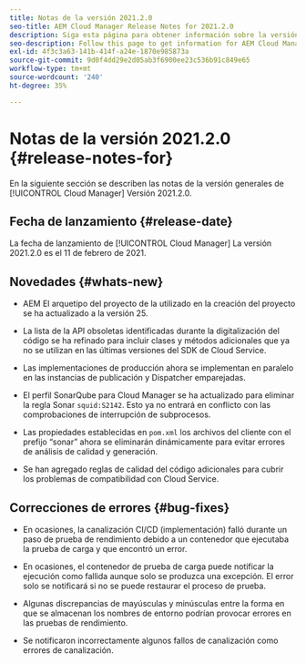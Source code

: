 ```yaml
---
title: Notas de la versión 2021.2.0
seo-title: AEM Cloud Manager Release Notes for 2021.2.0
description: Siga esta página para obtener información sobre la versión 2021.2.0 de Cloud Manager
seo-description: Follow this page to get information for AEM Cloud Manager Release 2021.2.0
exl-id: 4f3c3a63-141b-414f-a24e-1870e985873a
source-git-commit: 9d0f4dd29e2d05ab3f6900ee23c536b91c849e65
workflow-type: tm+mt
source-wordcount: '240'
ht-degree: 35%

---
```


# Notas de la versión 2021.2.0 {#release-notes-for}

En la siguiente sección se describen las notas de la versión generales de [!UICONTROL Cloud Manager] Versión 2021.2.0.

## Fecha de lanzamiento {#release-date}

La fecha de lanzamiento de [!UICONTROL Cloud Manager] La versión 2021.2.0 es el 11 de febrero de 2021.

## Novedades {#whats-new}

* AEM El arquetipo del proyecto de la utilizado en la creación del proyecto se ha actualizado a la versión 25.

* La lista de la API obsoletas identificadas durante la digitalización del código se ha refinado para incluir clases y métodos adicionales que ya no se utilizan en las últimas versiones del SDK de Cloud Service.

* Las implementaciones de producción ahora se implementan en paralelo en las instancias de publicación y Dispatcher emparejadas.

* El perfil SonarQube para Cloud Manager se ha actualizado para eliminar la regla Sonar `squid:S2142`. Esto ya no entrará en conflicto con las comprobaciones de interrupción de subprocesos.

* Las propiedades establecidas en `pom.xml` los archivos del cliente con el prefijo “sonar” ahora se eliminarán dinámicamente para evitar errores de análisis de calidad y generación.

* Se han agregado reglas de calidad del código adicionales para cubrir los problemas de compatibilidad con Cloud Service.

## Correcciones de errores {#bug-fixes}

* En ocasiones, la canalización CI/CD (implementación) falló durante un paso de prueba de rendimiento debido a un contenedor que ejecutaba la prueba de carga y que encontró un error.

* En ocasiones, el contenedor de prueba de carga puede notificar la ejecución como fallida aunque solo se produzca una excepción. El error solo se notificará si no se puede restaurar el proceso de prueba.

* Algunas discrepancias de mayúsculas y minúsculas entre la forma en que se almacenan los nombres de entorno podrían provocar errores en las pruebas de rendimiento.

* Se notificaron incorrectamente algunos fallos de canalización como errores de canalización.
